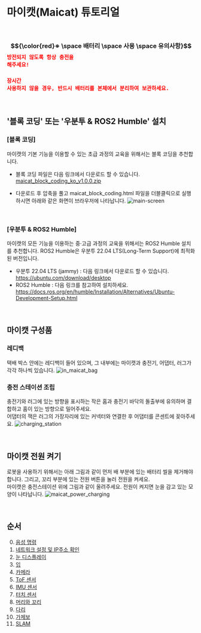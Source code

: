 # 마이캣(Maicat) 튜토리얼
&nbsp;
### $${\color{red}※ \space 배터리 \space 사용 \space 유의사항}$$ <code style="color : red">방전되지 않도록 항상 충전을 해주세요!</code>
### <code style="color : red">장시간 사용하지 않을 경우, 반드시 배터리를 본체에서 분리하여 보관하세요. </code>
&nbsp;

## '블록 코딩' 또는 '우분투 & ROS2 Humble' 설치
### [블록 코딩]
마이캣의 기본 기능을 이용할 수 있는 초급 과정의 교육을 위해서는 블록 코딩을 추천합니다.
- 블록 코딩 파일은 다음 링크에서 다운로드 할 수 있습니다.
[maicat_block_coding_ko_v1.0.0.zip](https://github.com/user-attachments/files/18343703/maicat_block_coding_ko_v1.0.0.zip)

- 다운로드 후 압축을 풀고 maicat_block_coding.html 파일을 더블클릭으로 실행하시면 아래와 같은 화면이 브라우저에 나타납니다.
![main-screen](https://github.com/user-attachments/assets/147e3d7a-e6db-4c22-b09c-8973ec6ddb53) 

&nbsp;

### [우분투 & ROS2 Humble]
마이캣의 모든 기능을 이용하는 중·고급 과정의 교육을 위해서는 ROS2 Humble 설치를 추천합니다.
ROS2 Humble은 우분투 22.04 LTS(Long-Term Support)에 최적화된 버전입니다.
- 우분투 22.04 LTS (jammy) : 다음 링크에서 다운로드 할 수 있습니다.
https://ubuntu.com/download/desktop
- ROS2 Humble : 다음 링크를 참고하여 설치하세요.
https://docs.ros.org/en/humble/Installation/Alternatives/Ubuntu-Development-Setup.html

&nbsp;
## 마이캣 구성품
### 레디백
택배 박스 안에는 레디백이 들어 있으며, 그 내부에는 마이캣과 충전기, 어댑터, 러그가 각각 하나씩 있습니다.
![in_maicat_bag](https://github.com/user-attachments/assets/ecccaf49-2994-416b-9394-810ca51fa20b)

### 충전 스테이션 조립
충전기와 러그에 있는 방향을 표시하는 작은 홈과 충전기 바닥의 돌출부에 유의하며 결합하고 홈이 있는 방향으로 밀어주세요.<br/>
어댑터의 잭은 러그의 가장자리에 있는 커넥터와 연결한 후 어댑터를 콘센트에 꽂아주세요.
![charging_station](https://github.com/user-attachments/assets/b20f14d6-837d-4c93-80bb-4ab96bbdf800)


&nbsp;
## 마이캣 전원 켜기
로봇을 사용하기 위해서는 아래 그림과 같이 먼저 배 부분에 있는 배터리 씰을 제거해야 합니다.
그리고, 꼬리 부분에 있는 전원 버튼을 눌러 전원을 켜세요.<br/>
마이캣은 충전스테이션 위에 그림과 같이 올려주세요. 전원이 켜지면 눈을 감고 있는 모양이 나타납니다. 
![maicat_power_charging](https://github.com/user-attachments/assets/f432e77c-0b34-4336-a05b-30fc5b49e9fc)

&nbsp;
## 순서
0. [음성 명령](00_maicat_voice_commands/README.md)
1. [네트워크 설정 및 IP주소 확인](01_maicat_network/README.md)
2. [눈 디스플레이](02_maicat_eyes/README.md)
3. [입](03_maicat_mouth/README.md)
4. [카메라](04_maicat_camera/README.md)
5. [ToF 센서](05_maicat_tof_sensor/README.md)
6. [IMU 센서](06_maicat_imu_sensor/README.md)
7. [터치 센서](07_maicat_touch_sensor/README.md)
8. [머리와 꼬리](08_maicat_move_head_and_tail/README.md)
9. [다리](09_maicat_move_legs/README.md)
10. [가제보](10_maicat_gazebo/README.md)
11. [SLAM](11_maicat_slam/README.md)
